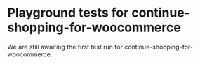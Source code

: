 # Playground tests for continue-shopping-for-woocommerce
We are still awaiting the first test run for continue-shopping-for-woocommerce.
